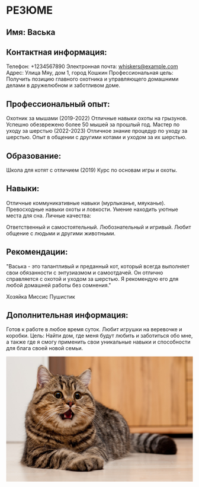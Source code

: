 # РЕЗЮМЕ

## Имя: Васька

## Контактная информация:

Телефон: +1234567890
Электронная почта: whiskers@example.com
Адрес: Улица Мяу, дом 1, город Кошкин
Профессиональная цель:
Получить позицию главного охотника и управляющего домашними делами в дружелюбном и заботливом доме.

## Профессиональный опыт:

Охотник за мышами (2019-2022)
Отличные навыки охоты на грызунов.
Успешно обезврежено более 50 мышей за прошлый год.
Мастер по уходу за шерстью (2022-2023)
Отличное знание процедур по уходу за шерстью.
Опыт в общении с другими котами и уходом за их шерстью.

## Образование:

Школа для котят с отличием (2019)
Курс по основам игры и охоты.

## Навыки:

Отличные коммуникативные навыки (мурлыканье, мяуканье).
Превосходные навыки охоты и ловкости.
Умение находить уютные места для сна.
Личные качества:

Ответственный и самостоятельный.
Любознательный и игривый.
Любит общение с людьми и другими животными.

## Рекомендации:
"Васька - это талантливый и преданный кот, который всегда выполняет свои обязанности с энтузиазмом и самоотдачей. Он отлично справляется с охотой и уходом за шерстью. Я рекомендую его для любой домашней работы без сомнения."

Хозяйка Миссис Пушистик

## Дополнительная информация:

Готов к работе в любое время суток.
Любит игрушки на веревочке и коробки.
Цель:
Найти дом, где меня будут любить и заботиться обо мне, а также где я смогу применить свои уникальные навыки и способности для блага своей новой семьи.

![Васька](/1695931383_gas-kvas-com-p-kartinki-s-kotami-9.jpg)
